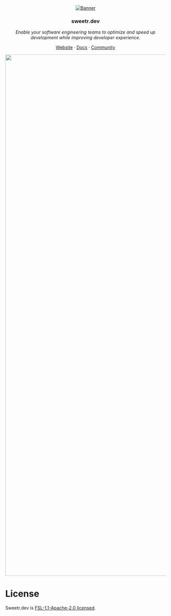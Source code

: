 <div align="center">
  <a href="https://sweetr.dev">
    <img src="https://github.com/sweetr-dev/sweetr.dev/assets/1367578/4b35cc76-78d1-4f01-8476-c1d7f515fad4" alt="Banner">
  </a>
</div>
<h3 align="center">sweetr.dev</h3>
<p align="center">
  <i>Enable your software engineering teams to optimize and speed up development while improving developer experience.</i>
</p>

<p align="center">
  <a href="https://sweetr.dev">Website</a>
  ·
  <a href="https://docs.sweetr.dev/">Docs</a>
  ·
  <a href="https://github.com/sweetr-dev/sweetr.dev/discussions">Community</a>
</p>

<p align="center">
  <img width="1640" alt="screenshot" src="https://sweetr.dev/images/demo.gif">
</p>

# License

Sweetr.dev is [FSL-1.1-Apache-2.0 licensed](LICENSE).
